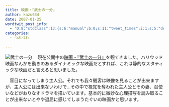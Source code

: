 ```yaml
---
title: 映画・『武士の一分』
author: kazu634
date: 2007-01-25
wordtwit_post_info:
  - 'O:8:"stdClass":13:{s:6:"manual";b:0;s:11:"tweet_times";i:1;s:5:"delay";i:0;s:7:"enabled";i:1;s:10:"separation";s:2:"60";s:7:"version";s:3:"3.7";s:14:"tweet_template";b:0;s:6:"status";i:2;s:6:"result";a:0:{}s:13:"tweet_counter";i:2;s:13:"tweet_log_ids";a:1:{i:0;i:2755;}s:9:"hash_tags";a:0:{}s:8:"accounts";a:1:{i:0;s:7:"kazu634";}}'
categories:
  - つれづれ

---
```

<div class="section">
<p>
<a href="http://www.ichibun.jp/" onclick="__gaTracker('send', 'event', 'outbound-article', 'http://www.ichibun.jp/', '');" target="_blank"><img align="left" alt="武士の一分" src="http://img.simpleapi.net/small/http://www.ichibun.jp/" border="0" /></a>
</p>
  
<p>
    　現在公開中の<a href="http://www.ichibun.jp/" onclick="__gaTracker('send', 'event', 'outbound-article', 'http://www.ichibun.jp/', '映画・『武士の一分』');" target="_blank">映画・『武士の一分』</a>を観てきました。ハリウッド映画なんかを動きのあるダイナミックな映画だとすれば、これは静的なスタティックな映画だと言えると思いました。
</p>
  
<p>
    　盲目になってしまう主人公。それでも我々観客は映像を見ることが出来ますが、主人公には出来ないわけで…その中で視覚を奪われた主人公とその妻、召使いなどがおりなすドラマを描いています。基本的に微妙な心理描写を読み取ることが出来ないとやや退屈に感じてしまうたぐいの映画かと思います。
</p>
</div>
